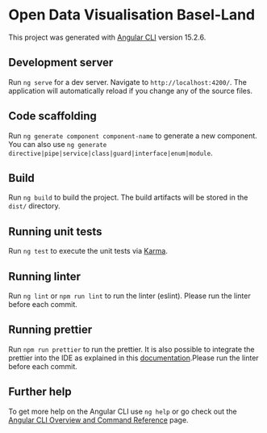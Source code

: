 # Open Data Visualisation Basel-Land

This project was generated with [Angular CLI](https://github.com/angular/angular-cli) version 15.2.6.

## Development server

Run `ng serve` for a dev server. Navigate to `http://localhost:4200/`. The application will automatically reload if you change any of the source files.

## Code scaffolding

Run `ng generate component component-name` to generate a new component. You can also use `ng generate directive|pipe|service|class|guard|interface|enum|module`.

## Build

Run `ng build` to build the project. The build artifacts will be stored in the `dist/` directory.

## Running unit tests

Run `ng test` to execute the unit tests via [Karma](https://karma-runner.github.io).

## Running linter

Run `ng lint` or `npm run lint` to run the linter (eslint). Please run the linter before each commit.

## Running prettier

Run `npm run prettier` to run the prettier. It is also possible to integrate the prettier into the IDE as explained
in this [documentation](https://prettier.io/docs/en/editors.html).Please run the linter before each commit.

## Further help

To get more help on the Angular CLI use `ng help` or go check out the [Angular CLI Overview and Command Reference](https://angular.io/cli) page.
